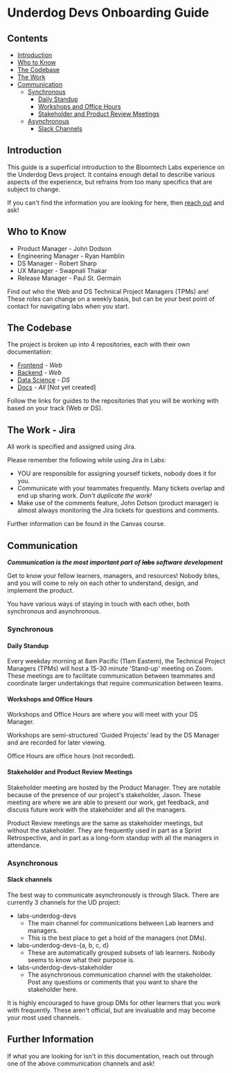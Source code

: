 # Underdog Devs Onboarding Guide

## Contents
- [Introduction](#introduction)
- [Who to Know](#who-to-know)
- [The Codebase](#the-codebase)
- [The Work](#the-work---jira)
- [Communication](#communication)
  - [Synchronous](#synchronous)
    - [Daily Standup](#daily-standup)
    - [Workshops and Office Hours](#workshops-and-office-hours)
    - [Stakeholder and Product Review Meetings](#stakeholder-and-product-review-meetings)
  - [Asynchronous](#asynchronous)
    - [Slack Channels](#slack-channels)

## Introduction
This guide is a superficial introduction to the Bloomtech Labs experience on the Underdog Devs project. It contains
enough detail to describe various aspects of the experience, but refrains from too many specifics that are subject to
change.

If you can't find the information you are looking for here, then [reach out](#communication) and ask!

## Who to Know
- Product Manager - John Dodson
- Engineering Manager - Ryan Hamblin
- DS Manager - Robert Sharp
- UX Manager - Swapnali Thakar
- Release Manager - Paul St. Germain

Find out who the Web and DS Technical Project Managers (TPMs) are! These roles can change on a weekly basis, but can
be your best point of contact for navigating labs when you start.

## The Codebase
The project is broken up into 4 repositories, each with their own documentation:
- [Frontend](../Project-READMEs/README-FE.md) _- Web_
- [Backend](../Project-READMEs/README-BE.md) _- Web_
- [Data Science](./ds-onboarding-guide.md) _- DS_
- [Docs](./docs-onboarding-guide.md) _- All_ [Not yet created]

Follow the links for guides to the repositories that you will be working with based on your track (Web or DS).

## The Work - Jira
All work is specified and assigned using Jira.

Please remember the following while using Jira in Labs:
- YOU are responsible for assigning yourself tickets, nobody does it for you.
- Communicate with your teammates frequently. Many tickets overlap and end up sharing work. _Don't duplicate the work!_
- Make use of the comments feature, John Dotson (product manager) is almost always monitoring the Jira tickets for
questions and comments.

Further information can be found in the Canvas course.

## Communication
_**Communication is the most important part of ~~labs~~ software development**_

Get to know your fellow learners, managers, and resources! Nobody bites, and you will come to rely on each other
to understand, design, and implement the product.

You have various ways of staying in touch with each other, both synchronous and asynchronous.

### Synchronous
#### Daily Standup
Every weekday morning at 8am Pacific (11am Eastern), the Technical Project Managers (TPMs) will host a 15-30 minute
'Stand-up' meeting on Zoom. These meetings are to facilitate communication between teammates and coordinate larger
undertakings that require communication between teams.

#### Workshops and Office Hours
Workshops and Office Hours are where you will meet with your DS Manager.

Workshops are semi-structured 'Guided Projects' lead by the DS Manager and are recorded for later viewing.

Office Hours are office hours (not recorded).

#### Stakeholder and Product Review Meetings
Stakeholder meeting are hosted by the Product Manager. They are notable because of the
presence of our project's stakeholder, Jason. These meeting are where we are able to present our work, get feedback,
and discuss future work with the stakeholder and all the managers.

Product Review meetings are the same as stakeholder meetings, but without the stakeholder. 
They are frequently used in part as a Sprint Retrospective, and in part as a long-form standup with all the managers
in attendance.

### Asynchronous
#### Slack channels
The best way to communicate asynchronously is through Slack. There are currently 3 channels for the UD project:
- labs-underdog-devs
  - The main channel for communications between Lab learners and managers.
  - This is the best place to get a hold of the managers (not DMs).
- labs-underdog-devs-{a, b, c, d}
  - These are automatically grouped subsets of lab learners. Nobody seems to know what their purpose is.
- labs-underdog-devs-stakeholder
  - The asynchronous communication channel with the stakeholder. Post any questions or comments that you want to share
  the stakeholder here.

It is highly encouraged to have group DMs for other learners that you work with frequently. These aren't official, but
are invaluable and may become your most used channels.


## Further Information
If what you are looking for isn't in this documentation, reach out through one of the above communication channels and
ask!